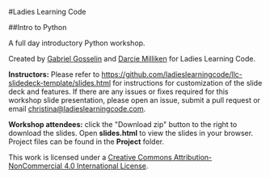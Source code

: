 #Ladies Learning Code

##Intro to Python

A full day introductory Python workshop.

Created by [Gabriel Gosselin](https://twitter.com/fggosselin) and [Darcie Milliken](https://twitter.com/derushie) for Ladies Learning Code.

**Instructors:** Please refer to https://github.com/ladieslearningcode/llc-slidedeck-template/slides.html for instructions for customization of the slide deck and features. If there are any issues or fixes required for this workshop slide presentation, please open an issue, submit a pull request or email [christina@ladieslearningcode.com](mailto:christina@ladieslearningcode.com).

**Workshop attendees:** click the "Download zip" button to the right to download the slides. Open **slides.html** to view the slides in your browser. Project files can be found in the **Project** folder.

This work is licensed under a <a rel="license" href="http://creativecommons.org/licenses/by-nc/4.0/">Creative Commons Attribution-NonCommercial 4.0 International License</a>.
